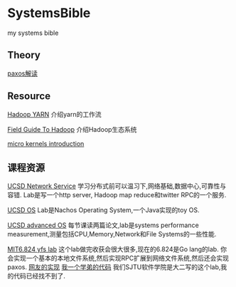 # SystemsBible
my systems bible


## Theory

[paxos解读](http://drmingdrmer.github.io/tech/distributed/2015/11/11/paxos-slide.html)

## Resource

[Hadoop YARN](http://www.zhihu.com/question/23167837) 介绍yarn的工作流

[Field Guide To Hadoop](http://www.allitebooks.com/field-guide-to-hadoop/) 介绍Hadoop生态系统

[micro kernels introduction](https://www.google.com/url?sa=t&rct=j&q=&esrc=s&source=web&cd=4&cad=rja&uact=8&ved=0ahUKEwiBgJzJ0pTKAhVD1mMKHYDvAAkQFggyMAM&url=http%3A%2F%2Ffaculty.cs.nku.edu%2F~waldenj%2Fclasses%2F2007%2Fspring%2Fcsc660%2Flectures%2FMicrokernels.ppt&usg=AFQjCNGFhhR9HvFMab6Hoeh03xcn--fGeg&bvm=bv.110151844,d.cGc)

## 课程资源
[UCSD Network Service](http://cseweb.ucsd.edu/~gmporter/classes/wi15/cse124/index.html) 学习分布式前可以温习下,网络基础,数据中心,可靠性与容错. Lab是写一个http server, Hadoop map reduce和twitter RPC的一个服务.

[UCSD OS](http://cseweb.ucsd.edu/classes/fa15/cse120-a/) Lab是Nachos Operating System,一个Java实现的toy OS.

[UCSD advanced OS](https://cseweb.ucsd.edu/classes/wi16/cse221-b/syllabus.html) 每节课读两篇论文,lab是systems performance measurement,测量包括CPU,Memory,Network和File Systems的一些性能. 

[MIT6.824 yfs lab](https://pdos.csail.mit.edu/archive/6.824-2012/labs/) 这个lab做完收获会很大很多,现在的6.824是Go lang的lab. 你会实现一个基本的本地文件系统,然后实现RPC扩展到网络文件系统,然后还会实现paxos.  [网友的实现](https://github.com/ldaochen/yfs2012) [我一个学弟的代码](https://github.com/gaocegege/CSE-Labs) 我们SJTU软件学院是大二写的这个lab,我的代码已经找不到了.

